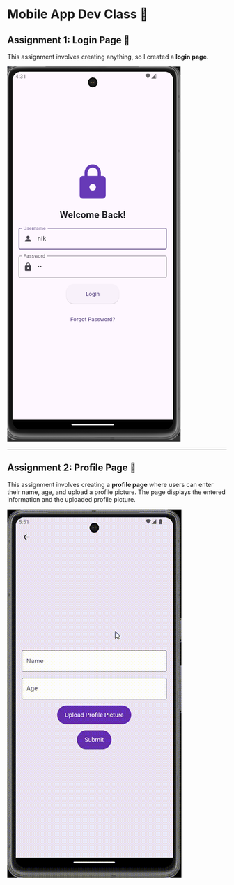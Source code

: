 # Mobile App Dev Class 📱

## Assignment 1: Login Page 🔐

This assignment involves creating anything, so I created a **login page**.

![Login Page Screenshot](assets/image_gif//gmber.png)

---

## Assignment 2: Profile Page 📝

This assignment involves creating a **profile page** where users can enter their name, age, and upload a profile picture. The page displays the entered information and the uploaded profile picture.

![Profile Page Screenshot](assets/image_gif//assignment2.gif)
